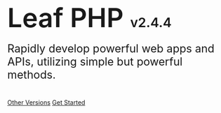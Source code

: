 <h1 style="font-size: 60px; font-weight: 600;">
  Leaf PHP  <span style="font-size: 30px;">v2.4.4</span>
</h1>
<p style="font-size: 25px; margin-top: -20px; margin-bottom: 40px;">
  Rapidly develop powerful web apps and APIs, utilizing simple but powerful methods.
</p>

[Other Versions](versions)
[Get Started](leaf/v/2.4.4/intro/)

